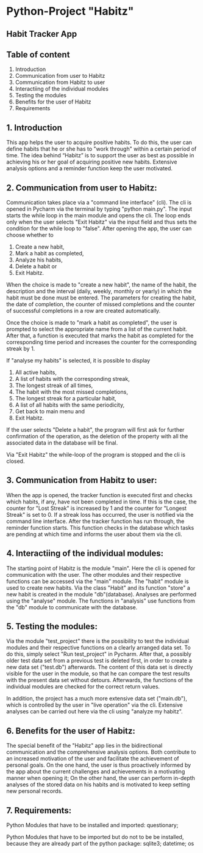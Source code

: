 # Python-Project "Habitz"
## Habit Tracker App
 
 ## Table of content
 1. Introduction
 2. Communication from user to Habitz
 3. Communication from Habitz to user
 4. Interactiing of the individual modules
 5. Testing the modules
 6. Benefits for the user of Habitz
 7. Requirements
 
 
 ## 1. Introduction
 
This app helps the user to acquire positive habits. 
To do this, the user can define habits that he or she has to "work through" within a certain period of time. 
The idea behind “Habitz” is to support the user as best as possible in achieving his or her goal of acquiring positive new habits. 
Extensive analysis options and a reminder function keep the user motivated.

## 2. Communication from user to Habitz: 

Communication takes place via a "command line interface" (cli). The cli is opened in Pycharm via the terminal by typing "python main.py". The input starts the while loop in the main module and opens the cli. The loop ends only when the user selects "Exit Habitz" via the input field and thus sets the condition for the while loop to "false". 
After opening the app, the user can choose whether to 
1. Create a new habit,
2. Mark a habit as completed,
3. Analyze his habits,
4. Delete a habit or 
5. Exit Habitz. 

When the choice is made to "create a new habit", the name of the habit, the description and the interval (daily, weekly, monthly or yearly) in which the habit must be done must be entered. The parameters for creating the habit, the date of completion, the counter of missed completions and the counter of successful completions in a row are created automatically. 

Once the choice is made to "mark a habit as completed", the user is prompted to select the appropriate name from a list of the current habit. After that, a function is executed that marks the habit as completed for the corresponding time period and increases the counter for the corresponding streak by 1.

If "analyse my habits" is selected, it is possible to display 
1. All active habits, 
2. A list of habits with the corresponding streak, 
3. The longest streak of all times, 
4. The habit with the most missed completions, 
5. The longest streak for a particular habit, 
6. A list of all habits with the same periodicity,
7. Get back to main menu and
8. Exit Habitz. 

If the user selects "Delete a habit", the program will first ask for further confirmation of the operation, as the deletion of the property with all the associated data in the database will be final. 

Via "Exit Habitz" the while-loop of the program is stopped and the cli is closed. 

## 3. Communication from Habitz to user: 

When the app is opened, the tracker function is executed first and checks which habits, if any, have not been completed in time. If this is the case, the counter for "Lost Streak" is increased by 1 and the counter for "Longest Streak" is set to 0. If a streak loss has occurred, the user is notified via the command line interface. 
After the tracker function has run through, the reminder function starts. This function checks in the database which tasks are pending at which time and informs the user about them via the cli.

## 4. Interactiing of the individual modules:

The starting point of Habitz is the module "main". Here the cli is opened for communication with the user. 
The other modules and their respective functions can be accessed via the "main" module. 
The "habit" module is used to create new habits. Via the class "Habit" and its function "store" a new habit is created in the module "db"(database). 
Analyses are performed using the "analyse" module. The functions in "analysis" use functions from the "db" module to communicate with the database.

## 5. Testing the modules:
Via the module "test_project" there is the possibility to test the individual modules and their respective functions on a clearly arranged data set. To do this, simply select "Run test_project" in Pycharm. After that, a possibly older test data set from a previous test is deleted first, in order to create a new data set ("test.db") afterwards. The content of this data set is directly visible for the user in the module, so that he can compare the test results with the present data set without detours. Afterwards, the functions of the individual modules are checked for the correct return values. 

In addition, the project has a much more extensive data set ("main.db"), which is controlled by the user in "live operation" via the cli. Extensive analyses can be carried out here via the cli using "analyze my habitz".   


## 6. Benefits for the user of Habitz:

The special benefit of the "Habitz" app lies in the bidirectional communication and the comprehensive analysis options. 
Both contribute to an increased motivation of the user and facilitate the achievement of personal goals. 
On the one hand, the user is thus proactively informed by the app about the current challenges and achievements in a motivating manner when opening it; 
On the other hand, the user can perform in-depth analyses of the stored data on his habits and is motivated to keep setting new personal records. 


## 7. Requirements: 

Python Modules that have to be installed and imported:
questionary; 

Python Modules that have to be imported but do not to be be installed, because they are already part of the python package:
sqlite3; datetime; os
